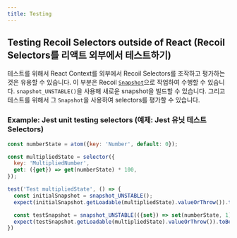 ```yaml
---
title: Testing
---
```


## Testing Recoil Selectors outside of React (Recoil Selectors를 리액트 외부에서 테스트하기)

테스트를 위해서 React Context를 외부에서 Recoil Selectors를 조작하고 평가하는 것은 유용할 수 있습니다. 이 부분은 Recoil [`Snapshot`](https://recoiljs.org/docs/api-reference/core/Snapshot)으로 작업하여 수행할 수 있습니다. `snapshot_UNSTABLE()`을 사용해 새로운 snapshot을 빌드할 수 있습니다. 그리고 테스트를 위해서 그 `Snapshot`을 사용하여 selectors를 평가할 수 있습니다.

### Example: Jest unit testing selectors (예제: Jest 유닛 테스트 Selectors)

```jsx
const numberState = atom({key: 'Number', default: 0});

const multipliedState = selector({
  key: 'MultipliedNumber',
  get: ({get}) => get(numberState) * 100,
});

test('Test multipliedState', () => {
  const initialSnapshot = snapshot_UNSTABLE();
  expect(initialSnapshot.getLoadable(multipliedState).valueOrThrow()).toBe(0);

  const testSnapshot = snapshot_UNSTABLE(({set}) => set(numberState, 1));
  expect(testSnapshot.getLoadable(multipliedState).valueOrThrow()).toBe(100);
})
```

